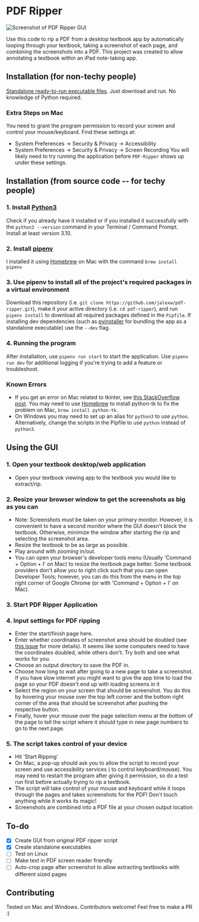 # PDF Ripper

![Screenshot of PDF Ripper GUI](https://github.com/jalexw/pdf-ripper/blob/master/media/gui_screenshot.png?raw=true)

Use this code to rip a PDF from a desktop textbook app by automatically looping through your textbook, taking a screenshot of each page, and combining the screenshots into a PDF. This project was created to allow annotating a textbook within an iPad note-taking app.

## Installation (for non-techy people)
[Standalone ready-to-run executable files](https://jalexw.github.io/pdf-ripper/). Just download and run. No knowledge of Python required.

### Extra Steps on Mac
You need to grant the program permission to record your screen and control your mouse/keyboard. Find these settings at:
- System Preferences -> Security & Privacy -> Accessibility
- System Preferences -> Security & Privacy -> Screen Recording
You will likely need to try running the application before `PDF-Ripper` shows up under these settings.

## Installation (from source code -- for techy people)
### 1. Install [Python3](https://www.python.org/downloads/) 
Check if you already have it installed or if you installed it successfully with the `python3 --version` command in your Terminal / Command Prompt. Install at least version 3.10.

### 2. Install [pipenv](https://pypi.org/project/pipenv/) 
I installed it using [Homebrew](https://brew.sh/) on Mac with the command `brew install pipenv`

### 3. Use pipenv to install all of the project's required packages in a virtual environment
Download this repository (i.e. `git clone https://github.com/jalexw/pdf-ripper.git`), make it your active directory (i.e. `cd pdf-ripper`), and run `pipenv install` to download all required packages defined in the `Pipfile`. If installing dev dependencies (such as [pyinstaller](https://pyinstaller.org/en/stable/index.html) for bundling the app as a standalone executable) use the `--dev` flag.

### 4. Running the program
After installation, use `pipenv run start` to start the application. Use `pipenv run dev` for additional logging if you're trying to add a feature or troubleshoot.

### Known Errors
- If you get an error on Mac related to tkinter, see [this StackOverflow post](https://stackoverflow.com/questions/5459444/tkinter-python-may-not-be-configured-for-tk). You may need to use [Homebrew](https://brew.sh/) to install python-tk to fix the problem on Mac, `brew install python-tk`.
- On Windows you may need to set up an alias for `python3` to use `python`. Alternatively, change the scripts in the Pipfile to use `python` instead of `python3`.

## Using the GUI 
### 1. Open your textbook desktop/web application
- Open your textbook viewing app to the textbook you would like to extract/rip. 

### 2. Resize your browser window to get the screenshots as big as you can
- Note: Screenshots must be taken on your primary monitor. However, it is convenient to have a second monitor where the GUI doesn't block the textbook. Otherwise, minimize the window after starting the rip and selecting the screenshot area.
- Resize the textbook to be as large as possible.
- Play around with zooming in/out.
- You can open your browser's developer tools menu (Usually 'Command + Option + I' on Mac) to resize the textbook page better. Some textbook providers don't allow you to right click such that you can open Developer Tools; however, you can do this from the menu in the top right corner of Google Chrome (or with 'Command + Option + I' on Mac).

### 3. Start PDF Ripper Application

### 4. Input settings for PDF ripping
- Enter the start/finish page here.
- Enter whether coordinates of screenshot area should be doubled (see [this issue](https://github.com/python-pillow/Pillow/issues/3293) for more details). It seems like some computers need to have the coordinates doubled, while others don't. Try both and see what works for you.
- Choose an output directory to save the PDF in.
- Choose how long to wait after going to a new page to take a screenshot. If you have slow internet you might want to give the app time to load the page so your PDF doesn't end up with loading screens in it
- Select the region on your screen that should be screenshot. You do this by hovering your mouse over the top left corner and the bottom right corner of the area that should be screenshot after pushing the respective button.
- Finally, hover your mouse over the page selection menu at the bottom of the page to tell the script where it should type in new page numbers to go to the next page.

### 5. The script takes control of your device
- Hit 'Start Ripping'
- On Mac, a pop-up should ask you to allow the script to record your screen and use accessibility services ( to control keyboard/mouse). You may need to restart the program after giving it permission, so do a test run first before actually trying to rip a textbook.
- The script will take control of your mouse and keyboard while it loops through the pages and takes screenshots for the PDF! Don't touch anything while it works its magic! 
- Screenshots are combined into a PDF file at your chosen output location

## To-do
- [x] Create GUI from original PDF ripper script
- [X] Create standalone executables
- [ ] Test on Linux
- [ ] Make text in PDF screen reader friendly
- [ ] Auto-crop page after screenshot to allow extracting textbooks with different sized pages

## Contributing
Tested on Mac and Windows. Contributors welcome! Feel free to make a PR :)
